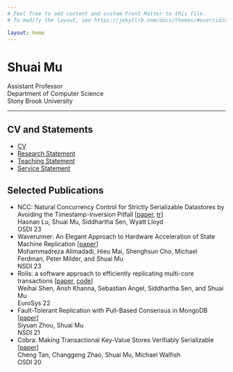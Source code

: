 ```yaml
---
# Feel free to add content and custom Front Matter to this file.
# To modify the layout, see https://jekyllrb.com/docs/themes/#overriding-theme-defaults

layout: home
---
```


<div class="container" width="100%">
  <div class="row">
    <div class="col-sm" >
<h1>Shuai Mu</h1>
Assistant Professor <br>
Department of Computer Science <br>
Stony Brook University <br>
    </div>
  </div>
</div>

<hr>

## CV and Statements 
  <ul>
    <li>
    <a href="/tenure/cv.pdf">CV</a>
    </li>
    <li>
    <a href="/tenure/research.pdf">Research Statement</a>
    </li>
    <li>
    <a href="/tenure/teaching.pdf">Teaching Statement</a>
    </li>
    <li>
    <a href="/tenure/service.pdf">Service Statement</a>
    </li>
  </ul>

## Selected Publications
  <ul>
    <li>
     NCC: Natural Concurrency Control for Strictly Serializable Datastores by Avoiding the Timestamp-Inversion Pitfall
     [<a href="/tenure/pub/ncc-osdi23.pdf">paper</a>, <a href="https://arxiv.org/pdf/2305.14270.pdf">tr</a>]
     <br>
     Haonan Lu, Shuai Mu, Siddhartha Sen, Wyatt Lloyd
     <br>
     OSDI 23
     </li>
     <li>
     Waverunner: An Elegant Approach to Hardware Acceleration of State Machine Replication
     [<a href="/tenure/pub/waverunner-nsdi23.pdf">paper</a>]
     <br>
     Mohammadreza Alimadadi, Hieu Mai, Shenghsun Cho, Michael Ferdman, Peter Milder, and Shuai Mu
     <br>
     NSDI 23
     </li>
     <li>
     Rolis: a software approach to efficiently replicating multi-core transactions
     [<a href="/tenure/pub/rolis-eurosys22.pdf">paper</a>, <a href="https://github.com/stonysystems/rolis">code</a>] 
     <br>
     Weihai Shen, Ansh Khanna, Sebastian Angel, Siddhartha Sen, and Shuai Mu
     <br>
     EuroSys 22
     </li>
     <li>
     Fault-Tolerant Replication with Pull-Based Consensus in MongoDB
     [<a href="/tenure/pub/mongodb-nsdi21.pdf">paper</a>]
     <br>
     Siyuan Zhou, Shuai Mu
     <br>
     NSDI 21
     </li>
     <li>
     Cobra: Making Transactional Key-Value Stores Verifiably Serializable 
     [<a href="/tenure/pub/cobra-osdi20.pdf">paper</a>]
     <br>
     Cheng Tan, Changgeng Zhao, Shuai Mu, Michael Walfish
     <br>
     OSDI 20
     </li>
  </ul>

